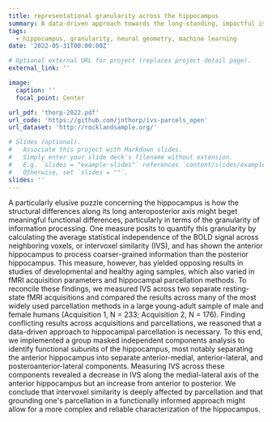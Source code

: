```yaml
---
title: representational granularity across the hippocampus
summary: A data-driven approach towards the long-standing, impactful issue of whether separate regions of the hippocampus naturally process representations at differing levels of granularity
tags:
  - hippocampus, granularity, neural geometry, machine learning
date: '2022-05-31T00:00:00Z'

# Optional external URL for project (replaces project detail page).
external_link: ''

image:
  caption: ''
  focal_point: Center

url_pdf: 'thorp-2022.pdf'
url_code: 'https://github.com/jnthorp/ivs-parcels_open'
url_dataset: 'http://rocklandsample.org/'

# Slides (optional).
#   Associate this project with Markdown slides.
#   Simply enter your slide deck's filename without extension.
#   E.g. `slides = "example-slides"` references `content/slides/example-slides.md`.
#   Otherwise, set `slides = ""`.
slides: ''
---
```


A particularly elusive puzzle concerning the hippocampus is how the structural differences along its long anteroposterior axis might beget meaningful functional differences, particularly in terms of the granularity of information processing. One measure posits to quantify this granularity by calculating the average statistical independence of the BOLD signal across neighboring voxels, or intervoxel similarity (IVS), and has shown the anterior hippocampus to process coarser-grained information than the posterior hippocampus. This measure, however, has yielded opposing results in studies of developmental and healthy aging samples, which also varied in fMRI acquisition parameters and hippocampal parcellation methods. To reconcile these findings, we measured IVS across two separate resting-state fMRI acquisitions and compared the results across many of the most widely used parcellation methods in a large young-adult sample of male and female humans (Acquisition 1, N = 233; Acquisition 2, N = 176). Finding conflicting results across acquisitions and parcellations, we reasoned that a data-driven approach to hippocampal parcellation is necessary. To this end, we implemented a group masked independent components analysis to identify functional subunits of the hippocampus, most notably separating the anterior hippocampus into separate anterior-medial, anterior-lateral, and posteroanterior-lateral components. Measuring IVS across these components revealed a decrease in IVS along the medial-lateral axis of the anterior hippocampus but an increase from anterior to posterior. We conclude that intervoxel similarity is deeply affected by parcellation and that grounding one's parcellation in a functionally informed approach might allow for a more complex and reliable characterization of the hippocampus.